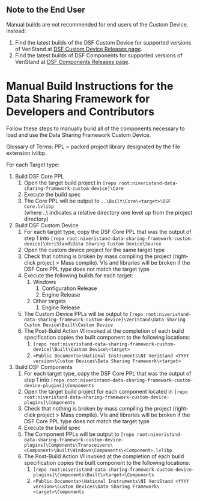 ## Note to the End User
Manual builds are not recommended for end users of the Custom Device, instead:

1. Find the latest builds of the DSF Custom Device for supported versions of VeriStand at [DSF Custom Device Releases page](https://github.com/ni/niveristand-data-sharing-framework-custom-device/releases). 
1. Find the latest builds of DSF Components for supported versions of VeriStand at [DSF Components Releases page](https://github.com/ni/niveristand-data-sharing-framework-custom-device-plugins/releases).

# Manual Build Instructions for the Data Sharing Framework for Developers and Contributors
Follow these steps to manually build all of the components necessary to load and use the Data Sharing Framework Custom Device. 

Glossary of Terms:
PPL = packed project library designated by the file extension lvlibp.

For each Target type:

1.	Build DSF Core PPL
	1. Open the target build project in `[repo root:niveristand-data-sharing-framework-custom-device]\Core`
	1. Execute the build spec
	1. The Core PPL will be output to `..\Built\Core\<target>\DSF Core.lvlibp`  
	(where ..\ indicates a relative directory one level up from the project directory)
1. Build DSF Custom Device
	1. For each target type, copy the DSF Core PPL that was the output of step 1 into `[repo root:niveristand-data-sharing-framework-custom-device]\VeriStand\Data Sharing Custom Device\Source`
	1. Open the custom device project for the same target type
	1. Check that nothing is broken by mass compiling the project (right-click project > Mass compile). VIs and libraries will be broken if the DSF Core PPL type does not match the target type
	1. Execute the following builds for each target:
		1. Windows
			1. Configuration Release
			1. Engine Release
		1. Other targets
			1. Engine Release
	1. The Custom Device PPLs will be output to `[repo root:niveristand-data-sharing-framework-custom-device]\VeriStand\Data Sharing Custom Device\Built\Custom Device`
	1. The Post-Build Action VI invoked at the completion of each build specification copies the built component to the following locations:
		1. `[repo root:niveristand-data-sharing-framework-custom-device]\Built\Custom Device\<target>`
		1. `<Public Documents>\National Instruments\NI VeriStand <YYYY version>\Custom Devices\Data Sharing Framework\<target>`
1.	Build DSF Components
	1. For each target type, copy the DSF Core PPL that was the output of step 1 into 
	`[repo root:niveristand-data-sharing-framework-custom-device-plugins]\Components`
	1. Open the target build project for each component located in 
	`[repo root:niveristand-data-sharing-framework-custom-device-plugins]\Components`
	1. Check that nothing is broken by mass compiling the project (right-click project > Mass compile). VIs and libraries will be broken if the DSF Core PPL type does not match the target type
	1. Execute the build spec
	1. The Component PPLs will be output to `[repo root:niveristand-data-sharing-framework-custom-device-plugins]\Components\Transceivers\<Component>\Built\Windows\Components\<Component>.lvlibp`
	1. The Post-Build Action VI invoked at the completion of each build specification copies the built component to the following locations:
		1. `[repo root:niveristand-data-sharing-framework-custom-device-plugins]\Components\Built\<target>\Components`
		1. `<Public Documents>\National Instruments\NI VeriStand <YYYY version>\Custom Devices\Data Sharing Framework\<target>\Components`

